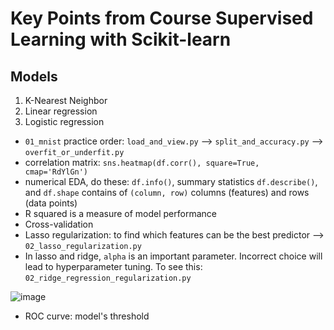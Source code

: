 # Key Points from Course Supervised Learning with Scikit-learn

## Models
1. K-Nearest Neighbor
2. Linear regression
3. Logistic regression

* `01_mnist` practice order: `load_and_view.py` --> `split_and_accuracy.py` --> `overfit_or_underfit.py` 
* correlation matrix: `sns.heatmap(df.corr(), square=True, cmap='RdYlGn')`
* numerical EDA, do these: `df.info()`, summary statistics `df.describe()`, and `df.shape` contains of `(column, row)` columns (features) and rows (data points)
* R squared is a measure of model performance
* Cross-validation
* Lasso regularization: to find which features can be the best predictor --> `02_lasso_regularization.py`
* In lasso and ridge, `alpha` is an important parameter. Incorrect choice will lead to hyperparameter tuning. To see this: `02_ridge_regression_regularization.py`

![image](https://user-images.githubusercontent.com/51282928/82327990-749c3980-9a09-11ea-9eca-e38dbc20fd69.png)

* ROC curve: model's threshold
